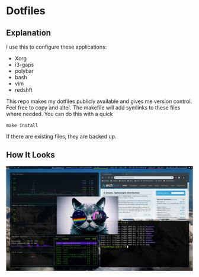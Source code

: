 # Dotfiles
## Explanation
I use this to configure these applications:
 - Xorg
 - i3-gaps
 - polybar
 - bash
 - vim
 - redshft

This repo makes my dotfiles publicly available and gives me version control. Feel free to copy and alter.
The makefile will add symlinks to these files where needed.
You can do this with a quick 
```
make install
```
If there are existing files, they are backed up.

## How It Looks

![Screen shot of desktop](Screen.png?raw=true "Screen Shot")

